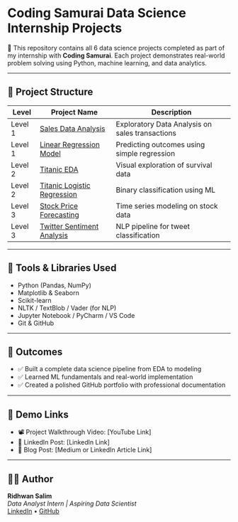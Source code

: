 # Coding Samurai Data Science Internship Projects

🚀 This repository contains all 6 data science projects completed as part of my internship with **Coding Samurai**. Each project demonstrates real-world problem solving using Python, machine learning, and data analytics.

---

## 📁 Project Structure

| Level | Project Name | Description |
|-------|--------------|-------------|
| Level 1 | [Sales Data Analysis](./Level1/Project1_Superstore_Sales_Analysis/) | Exploratory Data Analysis on sales transactions |
| Level 1 | [Linear Regression Model](./Level1/Project2_Linear_Regression/) | Predicting outcomes using simple regression |
| Level 2 | [Titanic EDA](./Level2/Project3_EDA_Titanic/) | Visual exploration of survival data |
| Level 2 | [Titanic Logistic Regression](./Level2/Project4_Logistic_Titanic/) | Binary classification using ML |
| Level 3 | [Stock Price Forecasting](./Level3/Project5_TimeSeries_Stocks/) | Time series modeling on stock data |
| Level 3 | [Twitter Sentiment Analysis](./Level3/Project6_Sentiment_Tweets/) | NLP pipeline for tweet classification |

---

## 💼 Tools & Libraries Used

- Python (Pandas, NumPy)
- Matplotlib & Seaborn
- Scikit-learn
- NLTK / TextBlob / Vader (for NLP)
- Jupyter Notebook / PyCharm / VS Code
- Git & GitHub

---

## 🎯 Outcomes

- ✅ Built a complete data science pipeline from EDA to modeling
- ✅ Learned ML fundamentals and real-world implementation
- ✅ Created a polished GitHub portfolio with professional documentation

---

## 🔗 Demo Links

- 📽️ Project Walkthrough Video: [YouTube Link]
- 🔗 LinkedIn Post: [LinkedIn Link]
- 🧠 Blog Post: [Medium or LinkedIn Article Link]

---

## 👨‍💻 Author

**Ridhwan Salim**  
_Data Analyst Intern | Aspiring Data Scientist_  
[LinkedIn](https://www.linkedin.com/in/ridhwan-s) • [GitHub](https://github.com/ridhwansalim)